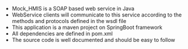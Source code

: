 * Mock_HMIS is a SOAP based web service in Java  
* WebService clients will communicate to this service according to the methods and protocols defined in the wsdl file  
* This application is a maven project on SpringBoot framework  
* All dependencies are defined in pom.xml  
* The source code is well documented and should be easy to follow  
